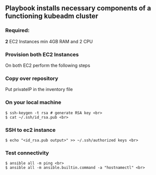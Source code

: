 ## Playbook installs necessary components of a functioning kubeadm cluster <br>

### Required: <br>
**2** EC2 Instances min 4GB RAM and 2 CPU <br>

### Provision both EC2 Instances <br>
On both EC2 perform the following steps <br>

### Copy over repository <br>
Put privateIP in the inventory file <br>

### On your local machine <br>
```
$ ssh-keygen -t rsa # generate RSA key <br>
$ cat ~/.ssh/id_rsa.pub <br>
```

### SSH to ec2 instance <br>
```
$ echo "<id_rsa.pub output>" >> ~/.ssh/authorized keys <br>
```

### Test connectivity <br>
```
$ ansible all -m ping <br>
$ ansible all -m ansible.builtin.command -a "hostnamectl" <br>
```
